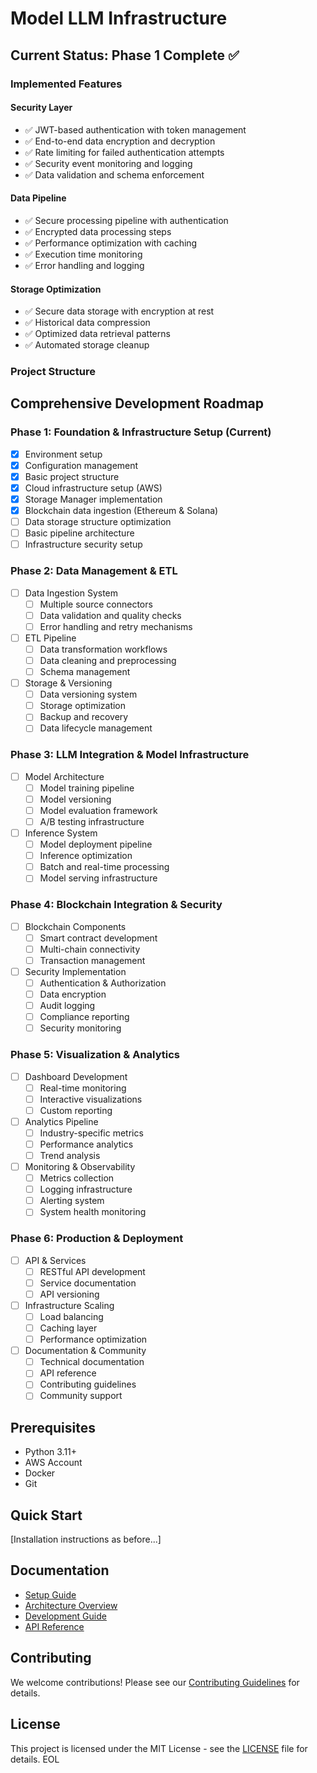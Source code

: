 # Model LLM Infrastructure

## Current Status: Phase 1 Complete ✅

### Implemented Features

#### Security Layer
- ✅ JWT-based authentication with token management
- ✅ End-to-end data encryption and decryption
- ✅ Rate limiting for failed authentication attempts
- ✅ Security event monitoring and logging
- ✅ Data validation and schema enforcement

#### Data Pipeline
- ✅ Secure processing pipeline with authentication
- ✅ Encrypted data processing steps
- ✅ Performance optimization with caching
- ✅ Execution time monitoring
- ✅ Error handling and logging

#### Storage Optimization
- ✅ Secure data storage with encryption at rest
- ✅ Historical data compression
- ✅ Optimized data retrieval patterns
- ✅ Automated storage cleanup

### Project Structure

## Comprehensive Development Roadmap

### Phase 1: Foundation & Infrastructure Setup (Current)
- [x] Environment setup
- [x] Configuration management
- [x] Basic project structure
- [x] Cloud infrastructure setup (AWS)
- [x] Storage Manager implementation
- [x] Blockchain data ingestion (Ethereum & Solana)
- [ ] Data storage structure optimization
- [ ] Basic pipeline architecture
- [ ] Infrastructure security setup

### Phase 2: Data Management & ETL
- [ ] Data Ingestion System
  - [ ] Multiple source connectors
  - [ ] Data validation and quality checks
  - [ ] Error handling and retry mechanisms
- [ ] ETL Pipeline
  - [ ] Data transformation workflows
  - [ ] Data cleaning and preprocessing
  - [ ] Schema management
- [ ] Storage & Versioning
  - [ ] Data versioning system
  - [ ] Storage optimization
  - [ ] Backup and recovery
  - [ ] Data lifecycle management

### Phase 3: LLM Integration & Model Infrastructure
- [ ] Model Architecture
  - [ ] Model training pipeline
  - [ ] Model versioning
  - [ ] Model evaluation framework
  - [ ] A/B testing infrastructure
- [ ] Inference System
  - [ ] Model deployment pipeline
  - [ ] Inference optimization
  - [ ] Batch and real-time processing
  - [ ] Model serving infrastructure

### Phase 4: Blockchain Integration & Security
- [ ] Blockchain Components
  - [ ] Smart contract development
  - [ ] Multi-chain connectivity
  - [ ] Transaction management
- [ ] Security Implementation
  - [ ] Authentication & Authorization
  - [ ] Data encryption
  - [ ] Audit logging
  - [ ] Compliance reporting
  - [ ] Security monitoring

### Phase 5: Visualization & Analytics
- [ ] Dashboard Development
  - [ ] Real-time monitoring
  - [ ] Interactive visualizations
  - [ ] Custom reporting
- [ ] Analytics Pipeline
  - [ ] Industry-specific metrics
  - [ ] Performance analytics
  - [ ] Trend analysis
- [ ] Monitoring & Observability
  - [ ] Metrics collection
  - [ ] Logging infrastructure
  - [ ] Alerting system
  - [ ] System health monitoring

### Phase 6: Production & Deployment
- [ ] API & Services
  - [ ] RESTful API development
  - [ ] Service documentation
  - [ ] API versioning
- [ ] Infrastructure Scaling
  - [ ] Load balancing
  - [ ] Caching layer
  - [ ] Performance optimization
- [ ] Documentation & Community
  - [ ] Technical documentation
  - [ ] API reference
  - [ ] Contributing guidelines
  - [ ] Community support

## Prerequisites
- Python 3.11+
- AWS Account
- Docker
- Git

## Quick Start
[Installation instructions as before...]

## Documentation
- [Setup Guide](docs/setup.md)
- [Architecture Overview](docs/architecture.md)
- [Development Guide](docs/development.md)
- [API Reference](docs/api.md)

## Contributing
We welcome contributions! Please see our [Contributing Guidelines](docs/CONTRIBUTING.md) for details.

## License
This project is licensed under the MIT License - see the [LICENSE](LICENSE) file for details.
EOL